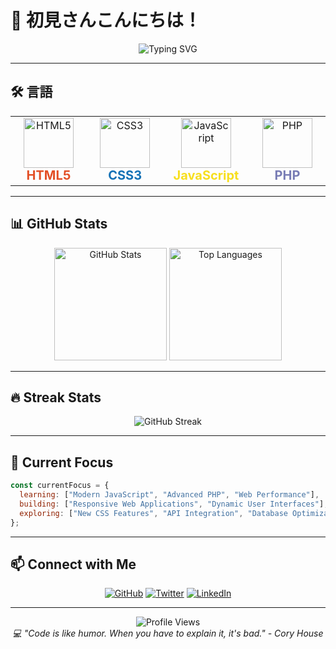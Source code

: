 # 👋 初見さんこんにちは！

<div align="center">
  <img src="https://readme-typing-svg.herokuapp.com?font=Fira+Code&weight=600&size=28&duration=3000&pause=1000&color=00FF88&background=000000&center=true&vCenter=true&width=600&height=100&lines=Web+Developer;Full+Stack+Engineer;Code+Enthusiast" alt="Typing SVG" />
</div>

---

## 🛠️ 言語

<div align="center">
  <table>
    <tr>
      <td align="center" width="150">
        <img src="https://skillicons.dev/icons?i=html" width="80" height="80" alt="HTML5"/>
        <br><strong style="color: #E34F26; font-size: 20px;">HTML5</strong>
      </td>
      <td align="center" width="150">
        <img src="https://skillicons.dev/icons?i=css" width="80" height="80" alt="CSS3"/>
        <br><strong style="color: #1572B6; font-size: 20px;">CSS3</strong>
      </td>
      <td align="center" width="150">
        <img src="https://skillicons.dev/icons?i=js" width="80" height="80" alt="JavaScript"/>
        <br><strong style="color: #F7DF1E; font-size: 20px;">JavaScript</strong>
      </td>
      <td align="center" width="150">
        <img src="https://skillicons.dev/icons?i=php" width="80" height="80" alt="PHP"/>
        <br><strong style="color: #777BB4; font-size: 20px;">PHP</strong>
      </td>
    </tr>
  </table>
</div>

---

## 📊 **GitHub Stats**

<div align="center">
  <img src="https://github-readme-stats.vercel.app/api?username=YOUR_USERNAME&show_icons=true&theme=dark&bg_color=0d1117&title_color=00ff88&text_color=ffffff&icon_color=00ff88&border_color=30363d" alt="GitHub Stats" height="180"/>
  <img src="https://github-readme-stats.vercel.app/api/top-langs/?username=YOUR_USERNAME&layout=compact&theme=dark&bg_color=0d1117&title_color=00ff88&text_color=ffffff&border_color=30363d" alt="Top Languages" height="180"/>
</div>

---

## 🔥 **Streak Stats**

<div align="center">
  <img src="https://github-readme-streak-stats.herokuapp.com/?user=YOUR_USERNAME&theme=dark&background=0d1117&stroke=30363d&ring=00ff88&fire=ff6b6b&currStreakLabel=00ff88&sideNums=ffffff&currStreakNum=ffffff&sideLabels=ffffff&dates=ffffff" alt="GitHub Streak" />
</div>

---

## 🎯 **Current Focus**

```javascript
const currentFocus = {
  learning: ["Modern JavaScript", "Advanced PHP", "Web Performance"],
  building: ["Responsive Web Applications", "Dynamic User Interfaces"],
  exploring: ["New CSS Features", "API Integration", "Database Optimization"]
};
```

---

## 📫 **Connect with Me**

<div align="center">
  
[![GitHub](https://img.shields.io/badge/GitHub-100000?style=for-the-badge&logo=github&logoColor=white&labelColor=000000)](https://github.com/YOUR_USERNAME)
[![Twitter](https://img.shields.io/badge/Twitter-1DA1F2?style=for-the-badge&logo=twitter&logoColor=white&labelColor=000000)](https://twitter.com/YOUR_USERNAME)
[![LinkedIn](https://img.shields.io/badge/LinkedIn-0077B5?style=for-the-badge&logo=linkedin&logoColor=white&labelColor=000000)](https://linkedin.com/in/YOUR_USERNAME)

</div>

---

<div align="center">
  <img src="https://komarev.com/ghpvc/?username=YOUR_USERNAME&color=00ff88&style=flat-square&label=Profile+Views" alt="Profile Views" />
</div>

<div align="center">
  <i>💻 "Code is like humor. When you have to explain it, it's bad." - Cory House</i>
</div>
